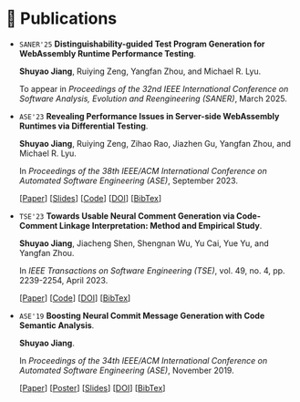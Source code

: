 # 📝 Publications

* `SANER'25` **Distinguishability-guided Test Program Generation for WebAssembly Runtime Performance Testing**.

  **Shuyao Jiang**, Ruiying Zeng, Yangfan Zhou, and Michael R. Lyu.

  To appear in *Proceedings of the 32nd IEEE International Conference on Software Analysis, Evolution and Reengineering (SANER)*, March 2025.


* `ASE'23` **Revealing Performance Issues in Server-side WebAssembly Runtimes via Differential Testing**.

  **Shuyao Jiang**, Ruiying Zeng, Zihao Rao, Jiazhen Gu, Yangfan Zhou, and Michael R. Lyu.

  In *Proceedings of the 38th IEEE/ACM International Conference on Automated Software Engineering (ASE)*, September 2023.

  [[Paper](https://shuyaojiang.github.io/publications/ase23/ASE23_WarpDiff_Proc.pdf)]
  [[Slides](https://shuyaojiang.github.io/publications/ase23/ASE23_WarpDiff_Slides.pdf)]
  [[Code](https://github.com/ShuyaoJiang/WarpDiff)]
  [[DOI](https://doi.org/10.1109/ASE56229.2023.00088)]
  [[BibTex](https://shuyaojiang.github.io/publications/ase23/ase23-bibtex.txt)]


* `TSE'23` **Towards Usable Neural Comment Generation via Code-Comment Linkage Interpretation: Method and Empirical Study**.

  **Shuyao Jiang**, Jiacheng Shen, Shengnan Wu, Yu Cai, Yue Yu, and Yangfan Zhou.

  In *IEEE Transactions on Software Engineering (TSE)*, vol. 49, no. 4, pp. 2239-2254, April 2023.

  [[Paper](https://shuyaojiang.github.io/publications/tse23/TSE23_CCLink.pdf)]
  [[Code](https://github.com/CCLink-demo)]
  [[DOI](https://doi.org/10.1109/TSE.2022.3214859)]
  [[BibTex](https://shuyaojiang.github.io/publications/tse23/tse23-bibtex.txt)]


* `ASE'19` **Boosting Neural Commit Message Generation with Code Semantic Analysis**.

  **Shuyao Jiang**.

  In *Proceedings of the 34th IEEE/ACM International Conference on Automated Software Engineering (ASE)*, November 2019.

  [[Paper](https://shuyaojiang.github.io/publications/ase19/ase19-src-paper.pdf)]
  [[Poster](https://shuyaojiang.github.io/publications/ase19/src-poster.pdf)]
  [[Slides](https://shuyaojiang.github.io/publications/ase19/src-slides.pdf)]
  [[DOI](https://doi.org/10.1109/ASE.2019.00162)]
  [[BibTex](https://shuyaojiang.github.io/publications/ase19/ase19-bibtex.txt)]
  